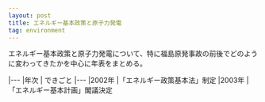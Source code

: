 ```yaml
---
layout: post
title: エネルギー基本政策と原子力発電
tag: environment
---
```

エネルギー基本政策と原子力発電について、特に福島原発事故の前後でどのように変わってきたかを中心に年表をまとめる。

|---
|年次 | できごと
|---
|2002年 |「エネルギー政策基本法」制定
|2003年 |「エネルギー基本計画」閣議決定


